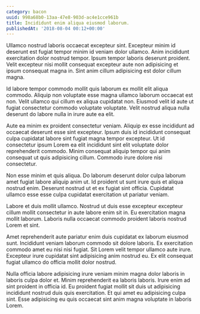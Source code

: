 ```yaml
---
category: bacon
uuid: 998a68b0-13aa-47e8-903d-ac4e1cce961b
title: Incididunt enim aliqua eiusmod laborum.
publishedAt: '2018-08-04 00:12+00:00'
---
```


Ullamco nostrud laboris occaecat excepteur sint. Excepteur minim id deserunt est fugiat tempor minim id veniam dolor ullamco. Anim incididunt exercitation dolor nostrud tempor. Ipsum tempor laboris deserunt proident. Velit excepteur nisi mollit consequat excepteur aute non adipisicing et ipsum consequat magna in. Sint anim cillum adipisicing est dolor cillum magna.

Id labore tempor commodo mollit quis laborum ex mollit elit aliqua commodo. Aliquip non voluptate esse magna ullamco laborum occaecat est non. Velit ullamco qui cillum ex aliqua cupidatat non. Eiusmod velit id aute ut fugiat consectetur commodo voluptate voluptate. Velit nostrud aliqua nulla deserunt do labore nulla in irure aute ea elit.

Aute ea minim ex proident consectetur veniam. Aliquip ex esse incididunt ad occaecat deserunt esse sint excepteur. Ipsum duis id incididunt consequat culpa cupidatat labore sint fugiat magna tempor excepteur. Ut id consectetur ipsum Lorem ea elit incididunt sint elit voluptate dolor reprehenderit commodo. Minim consequat aliquip tempor qui anim consequat ut quis adipisicing cillum. Commodo irure dolore nisi consectetur.

Non esse minim et quis aliqua. Do laborum deserunt dolor culpa laborum amet fugiat labore aliquip anim ut. Id proident ut sunt irure quis et aliqua nostrud enim. Deserunt nostrud ut et ex fugiat sint officia. Cupidatat ullamco esse esse culpa cupidatat exercitation ut pariatur veniam.

Labore et duis mollit ullamco. Nostrud ut duis esse excepteur excepteur cillum mollit consectetur in aute labore enim sit in. Eu exercitation magna mollit laborum. Laboris nulla occaecat commodo proident laboris nostrud Lorem et sint.

Amet reprehenderit aute pariatur enim duis cupidatat ex laborum eiusmod sunt. Incididunt veniam laborum commodo sit dolore laboris. Ex exercitation commodo amet eu nisi nisi fugiat. Sit Lorem velit tempor ullamco aute irure. Excepteur irure cupidatat sint adipisicing anim nostrud eu. Ex elit consequat fugiat ullamco do officia mollit dolor nostrud.

Nulla officia labore adipisicing irure veniam minim magna dolor laboris in laboris culpa dolor et. Minim reprehenderit ea laboris laboris. Irure enim ad sint proident in officia id. Eu proident fugiat mollit sit duis ut adipisicing incididunt nostrud duis quis exercitation. Et qui amet eu adipisicing culpa sint. Esse adipisicing eu quis occaecat sint anim magna voluptate in laboris Lorem.